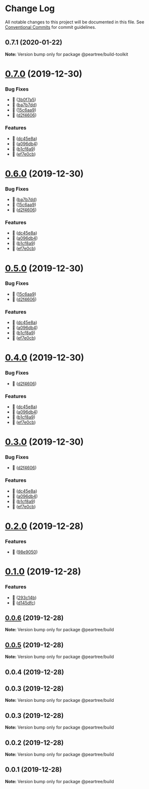 # Change Log

All notable changes to this project will be documented in this file.
See [Conventional Commits](https://conventionalcommits.org) for commit guidelines.

## 0.7.1 (2020-01-22)

**Note:** Version bump only for package @peartree/build-toolkit





# [0.7.0](https://github.com/elmpp/peartree/compare/@peartree/build@0.2.0...@peartree/build@0.7.0) (2019-12-30)


### Bug Fixes

* 🐛 ([3b0f7a5](https://github.com/elmpp/peartree/commit/3b0f7a53973535ee1ea8c30ccd3bff600c56acbc))
* 🐛 ([ba7b7dd](https://github.com/elmpp/peartree/commit/ba7b7dd4a8fd3607de7d7b47ce4c4b65838eb104))
* 🐛 ([15c6aa9](https://github.com/elmpp/peartree/commit/15c6aa976a70a56090710cf59552259e0186216e))
* 🐛 ([d2f4606](https://github.com/elmpp/peartree/commit/d2f46069fa1d0e8f3fef8cc4389cda7a8edc121b))


### Features

* 🎸 ([dc45e8a](https://github.com/elmpp/peartree/commit/dc45e8abfec408fe6d4488d3aa872eab2953efc6))
* 🎸 ([a096db4](https://github.com/elmpp/peartree/commit/a096db40c3b4e0a8b76de01ac08298a872490e9d))
* 🎸 ([b1cf8a9](https://github.com/elmpp/peartree/commit/b1cf8a906d5ac3d700fac3e5ecd0b0852bdbf60e))
* 🎸 ([ef7e0cb](https://github.com/elmpp/peartree/commit/ef7e0cb0f3aed1c703f0eea6b730dc2d872feff1))





# [0.6.0](https://github.com/elmpp/peartree/compare/@peartree/build@0.2.0...@peartree/build@0.6.0) (2019-12-30)


### Bug Fixes

* 🐛 ([ba7b7dd](https://github.com/elmpp/peartree/commit/ba7b7dd4a8fd3607de7d7b47ce4c4b65838eb104))
* 🐛 ([15c6aa9](https://github.com/elmpp/peartree/commit/15c6aa976a70a56090710cf59552259e0186216e))
* 🐛 ([d2f4606](https://github.com/elmpp/peartree/commit/d2f46069fa1d0e8f3fef8cc4389cda7a8edc121b))


### Features

* 🎸 ([dc45e8a](https://github.com/elmpp/peartree/commit/dc45e8abfec408fe6d4488d3aa872eab2953efc6))
* 🎸 ([a096db4](https://github.com/elmpp/peartree/commit/a096db40c3b4e0a8b76de01ac08298a872490e9d))
* 🎸 ([b1cf8a9](https://github.com/elmpp/peartree/commit/b1cf8a906d5ac3d700fac3e5ecd0b0852bdbf60e))
* 🎸 ([ef7e0cb](https://github.com/elmpp/peartree/commit/ef7e0cb0f3aed1c703f0eea6b730dc2d872feff1))





# [0.5.0](https://github.com/elmpp/peartree/compare/@peartree/build@0.2.0...@peartree/build@0.5.0) (2019-12-30)


### Bug Fixes

* 🐛 ([15c6aa9](https://github.com/elmpp/peartree/commit/15c6aa976a70a56090710cf59552259e0186216e))
* 🐛 ([d2f4606](https://github.com/elmpp/peartree/commit/d2f46069fa1d0e8f3fef8cc4389cda7a8edc121b))


### Features

* 🎸 ([dc45e8a](https://github.com/elmpp/peartree/commit/dc45e8abfec408fe6d4488d3aa872eab2953efc6))
* 🎸 ([a096db4](https://github.com/elmpp/peartree/commit/a096db40c3b4e0a8b76de01ac08298a872490e9d))
* 🎸 ([b1cf8a9](https://github.com/elmpp/peartree/commit/b1cf8a906d5ac3d700fac3e5ecd0b0852bdbf60e))
* 🎸 ([ef7e0cb](https://github.com/elmpp/peartree/commit/ef7e0cb0f3aed1c703f0eea6b730dc2d872feff1))





# [0.4.0](https://github.com/elmpp/peartree/compare/@peartree/build@0.2.0...@peartree/build@0.4.0) (2019-12-30)


### Bug Fixes

* 🐛 ([d2f4606](https://github.com/elmpp/peartree/commit/d2f46069fa1d0e8f3fef8cc4389cda7a8edc121b))


### Features

* 🎸 ([dc45e8a](https://github.com/elmpp/peartree/commit/dc45e8abfec408fe6d4488d3aa872eab2953efc6))
* 🎸 ([a096db4](https://github.com/elmpp/peartree/commit/a096db40c3b4e0a8b76de01ac08298a872490e9d))
* 🎸 ([b1cf8a9](https://github.com/elmpp/peartree/commit/b1cf8a906d5ac3d700fac3e5ecd0b0852bdbf60e))
* 🎸 ([ef7e0cb](https://github.com/elmpp/peartree/commit/ef7e0cb0f3aed1c703f0eea6b730dc2d872feff1))





# [0.3.0](https://github.com/elmpp/peartree/compare/@peartree/build@0.2.0...@peartree/build@0.3.0) (2019-12-30)


### Bug Fixes

* 🐛 ([d2f4606](https://github.com/elmpp/peartree/commit/d2f46069fa1d0e8f3fef8cc4389cda7a8edc121b))


### Features

* 🎸 ([dc45e8a](https://github.com/elmpp/peartree/commit/dc45e8abfec408fe6d4488d3aa872eab2953efc6))
* 🎸 ([a096db4](https://github.com/elmpp/peartree/commit/a096db40c3b4e0a8b76de01ac08298a872490e9d))
* 🎸 ([b1cf8a9](https://github.com/elmpp/peartree/commit/b1cf8a906d5ac3d700fac3e5ecd0b0852bdbf60e))
* 🎸 ([ef7e0cb](https://github.com/elmpp/peartree/commit/ef7e0cb0f3aed1c703f0eea6b730dc2d872feff1))





# [0.2.0](https://github.com/elmpp/peartree/compare/@peartree/build@0.1.0...@peartree/build@0.2.0) (2019-12-28)


### Features

* 🎸 ([98e9050](https://github.com/elmpp/peartree/commit/98e9050e1f6211ed4e5f847e2865fcbe2be90cbe))





# [0.1.0](https://github.com/elmpp/peartree/compare/@peartree/build@0.0.6...@peartree/build@0.1.0) (2019-12-28)


### Features

* 🎸 ([293c14b](https://github.com/elmpp/peartree/commit/293c14bc63079265c9565dc588ebfe8e437ab082))
* 🎸 ([d145dfc](https://github.com/elmpp/peartree/commit/d145dfc386d29cdfcc861b44c68f5ac15ca3d2d1))





## [0.0.6](https://github.com/elmpp/peartree/compare/@peartree/build@0.0.5...@peartree/build@0.0.6) (2019-12-28)

**Note:** Version bump only for package @peartree/build





## [0.0.5](https://github.com/elmpp/peartree/compare/@peartree/build@0.0.4...@peartree/build@0.0.5) (2019-12-28)

**Note:** Version bump only for package @peartree/build





## 0.0.4 (2019-12-28)



## 0.0.3 (2019-12-28)

**Note:** Version bump only for package @peartree/build





## 0.0.3 (2019-12-28)

**Note:** Version bump only for package @peartree/build





## 0.0.2 (2019-12-28)

**Note:** Version bump only for package @peartree/build





## 0.0.1 (2019-12-28)

**Note:** Version bump only for package @peartree/build
